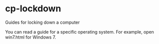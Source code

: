 cp-lockdown
===========

Guides for locking down a computer

You can read a guide for a specific operating system. For example, open
win7.html for Windows 7.
